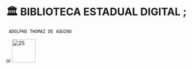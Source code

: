 # 🏛️ BIBLIOTECA ESTADUAL DIGITAL ; 
     ADOLPHO THOMAZ DE AQUINO

 oi      <a href="https://emoji.gg/emoji/26654-25"><img src="https://cdn3.emoji.gg/emojis/26654-25.png" width="64px" height="64px" alt="25"></a>
  
</div>



